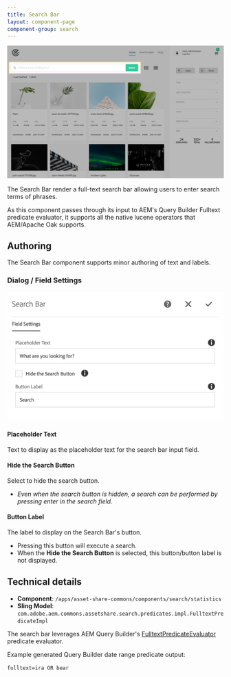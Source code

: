 ```yaml
---
title: Search Bar
layout: component-page
component-group: search
---
```

![Search bar component](./images/main.png)

The Search Bar render a full-text search bar allowing users to enter search terms of phrases.

As this component passes through its input to AEM's Query Builder Fulltext predicate evaluator, it supports all the native lucene operators that AEM/Apache Oak supports.


## Authoring

The Search Bar component supports minor authoring of text and labels.

### Dialog / Field Settings
 
 ![Search bar dialog](./images/dialog.png)
 
#### Placeholder Text

Text to display as the placeholder text for the search bar input field.
    
#### Hide the Search Button

Select to hide the search button.

 * _Even when the search button is hidden, a search can be performed by pressing enter in the search field._
 
#### Button Label

The label to display on the Search Bar's button.

  * Pressing this button will execute a search.
  * When the **Hide the Search Button** is selected, this button/button label is not displayed. 
                    
## Technical details

* **Component**: `/apps/asset-share-commons/components/search/statistics`
* **Sling Model**: `com.adobe.aem.commons.assetshare.search.predicates.impl.FulltextPredicateImpl`

The search bar leverages AEM Query Builder's [FulltextPredicateEvaluator](https://docs.adobe.com/content/docs/en/aem/6-3/develop/ref/javadoc/com/day/cq/search/eval/FulltextPredicateEvaluator.html) predicate evaluator. 

Example generated Query Builder date range predicate output: 

```
fulltext=ira OR bear
```